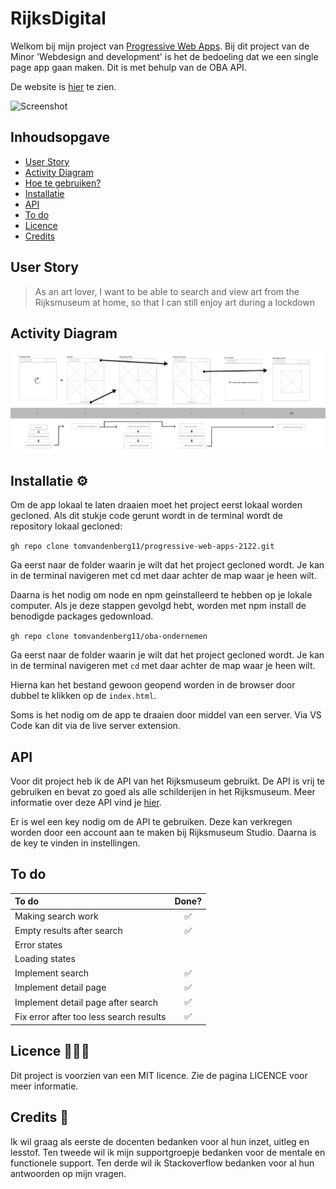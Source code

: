 # RijksDigital

Welkom bij mijn project van [Progressive Web Apps](https://github.com/cmda-minor-web/web-app-from-scratch-2122 "Minor link"). Bij dit project van de Minor 'Webdesign and development' is het de bedoeling dat we een single page app gaan maken. Dit is met behulp van de OBA API.

De website is [hier](https://rijksdigital.herokuapp.com/ "RijksDigital") te zien.

![Screenshot](static/images/screenshot.png)

## Inhoudsopgave

- [User Story](#user-story)
- [Activity Diagram](#activity-diagram)
- [Hoe te gebruiken?](#hoe-te-gebruiken)
- [Installatie](#installatie)
- [API](#api)
- [To do](#to-do)
- [Licence](#licence)
- [Credits](#credits)

## User Story

> As an art lover, I want to be able to search and view art from the Rijksmuseum at home, so that I can still enjoy art during a lockdown

## Activity Diagram

![Activity](static/images/activity.png)

## Installatie ⚙️

Om de app lokaal te laten draaien moet het project eerst lokaal worden gecloned. Als dit stukje code gerunt wordt in de terminal wordt de repository lokaal gecloned:

`gh repo clone tomvandenberg11/progressive-web-apps-2122.git`

Ga eerst naar de folder waarin je wilt dat het project gecloned wordt. Je kan in de terminal navigeren met cd met daar achter de map waar je heen wilt.

Daarna is het nodig om node en npm geinstalleerd te hebben op je lokale computer. Als je deze stappen gevolgd hebt, worden met npm install de benodigde packages gedownload.

`gh repo clone tomvandenberg11/oba-ondernemen`

Ga eerst naar de folder waarin je wilt dat het project gecloned wordt. Je kan in de terminal navigeren met `cd` met daar achter de map waar je heen wilt.

Hierna kan het bestand gewoon geopend worden in de browser door dubbel te klikken op de `index.html`.

Soms is het nodig om de app te draaien door middel van een server. Via VS Code kan dit via de live server extension.

## API

Voor dit project heb ik de API van het Rijksmuseum gebruikt. De API is vrij te gebruiken en bevat zo goed als alle
schilderijen in het Rijksmuseum. Meer informatie over deze API vind je [hier](https://data.rijksmuseum.nl/object-metadata/api/).

Er is wel een key nodig om de API te gebruiken. Deze kan verkregen worden door een account aan te maken bij Rijksmuseum Studio. Daarna is de key te vinden in instellingen.

## To do

| To do                                   | Done? |
|:----------------------------------------|:-----:|
| Making search work                      |   ✅   |
| Empty results after search              |   ✅   |
| Error states                            |       |
| Loading states                          |       |
| Implement search                        |   ✅   |
| Implement detail page                   |   ✅   |
| Implement detail page after search      |   ✅   |
| Fix error after too less search results |   ✅   |

## Licence 👨🏻‍⚖️

Dit project is voorzien van een MIT licence. Zie de pagina LICENCE voor meer informatie.

## Credits 📣

Ik wil graag als eerste de docenten bedanken voor al hun inzet, uitleg en lesstof. Ten tweede wil ik mijn supportgroepje bedanken voor de mentale en functionele support. Ten derde wil ik Stackoverflow bedanken voor al hun antwoorden op mijn vragen.
